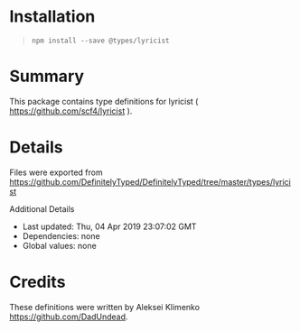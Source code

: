 # Installation
> `npm install --save @types/lyricist`

# Summary
This package contains type definitions for lyricist ( https://github.com/scf4/lyricist ).

# Details
Files were exported from https://github.com/DefinitelyTyped/DefinitelyTyped/tree/master/types/lyricist

Additional Details
 * Last updated: Thu, 04 Apr 2019 23:07:02 GMT
 * Dependencies: none
 * Global values: none

# Credits
These definitions were written by Aleksei Klimenko <https://github.com/DadUndead>.
